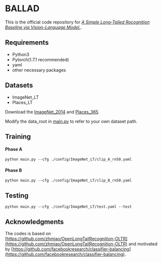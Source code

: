 # BALLAD
This is the official code repository for [*A Simple Long-Tailed Rocognition Baseline via Vision-Language Model.*](https://arxiv.org/pdf/2111.14745.pdf).

## Requirements
* Python3
* Pytorch(1.7.1 recommended)
* yaml
* other necessary packages

## Datasets
* ImageNet_LT
* Places_LT

Download the [ImageNet_2014](http://image-net.org/index) and [Places_365](http://places2.csail.mit.edu/download.html).

Modify the data_root in [main.py](main.py) to refer to your own dataset path.

## Training

#### Phase A
```
python main.py --cfg ./config/ImageNet_LT/clip_A_rn50.yaml
```

#### Phase B
```
python main.py --cfg ./config/ImageNet_LT/clip_B_rn50.yaml
```

## Testing
```
python main.py --cfg ./config/ImageNet_LT/test.yaml --test
```

## Acknowledgments

The codes is based on [https://github.com/zhmiao/OpenLongTailRecognition-OLTR](https://github.com/zhmiao/OpenLongTailRecognition-OLTR) and motivated by [https://github.com/facebookresearch/classifier-balancing](https://github.com/facebookresearch/classifier-balancing).


